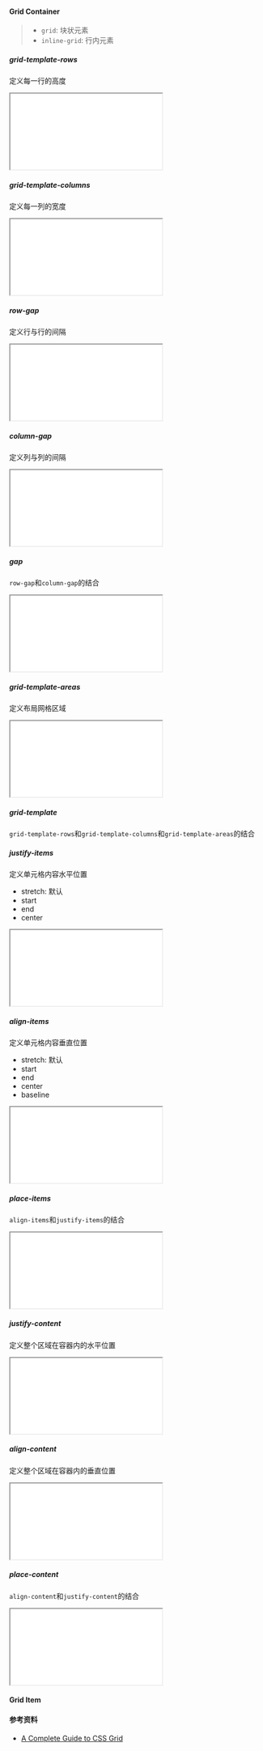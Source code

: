 #### Grid Container

> - `grid`: 块状元素
> - `inline-grid`: 行内元素

##### grid-template-rows

定义每一行的高度

<iframe src="css/grid/grid-template-rows.html"></iframe>

##### grid-template-columns

定义每一列的宽度

<iframe src="css/grid/grid-template-columns.html"></iframe>

##### row-gap

定义行与行的间隔

<iframe src="css/grid/row-gap.html"></iframe>

##### column-gap

定义列与列的间隔

<iframe src="css/grid/column-gap.html"></iframe>

##### gap

`row-gap`和`column-gap`的结合

<iframe src="css/grid/gap.html"></iframe>

##### grid-template-areas

定义布局网格区域

<iframe src="css/grid/grid-template-areas.html"></iframe>

##### grid-template

`grid-template-rows`和`grid-template-columns`和`grid-template-areas`的结合

##### justify-items

定义单元格内容水平位置

- stretch: 默认
- start
- end
- center

<iframe src="css/grid/justify-items.html"></iframe>

##### align-items

定义单元格内容垂直位置

- stretch: 默认
- start
- end
- center
- baseline

<iframe src="css/grid/align-items.html"></iframe>

##### place-items

`align-items`和`justify-items`的结合

<iframe src="css/grid/place-items.html"></iframe>

##### justify-content

定义整个区域在容器内的水平位置

<iframe src="css/grid/justify-content.html"></iframe>

##### align-content

定义整个区域在容器内的垂直位置

<iframe src="css/grid/align-content.html"></iframe>

##### place-content

`align-content`和`justify-content`的结合

<iframe src="css/grid/place-content.html"></iframe>

#### Grid Item

#### 参考资料

- [A Complete Guide to CSS Grid](https://css-tricks.com/snippets/css/complete-guide-grid)